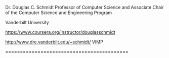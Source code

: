 
Dr. Douglas C. Schmidt
Professor of Computer Science and Associate Chair of the Computer Science and Engineering Program

Vanderbilt University

https://www.coursera.org/instructor/douglasschmidt


http://www.dre.vanderbilt.edu/~schmidt/       VIMP


==========================================
















